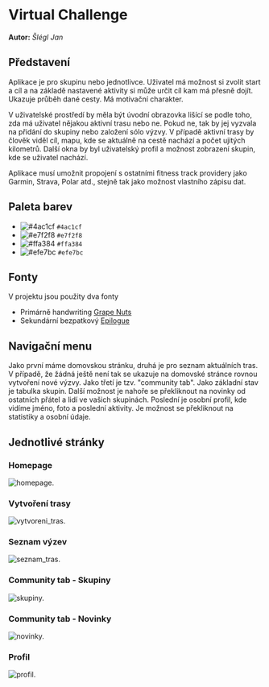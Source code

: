 # Virtual Challenge
**Autor:** *Šlégl Jan*

## Představení

Aplikace je pro skupinu nebo jednotlivce. Uživatel má možnost si zvolit start a cíl a na základě nastavené aktivity si může určit cíl kam má přesně dojít. Ukazuje průběh dané cesty. Má motivační charakter.

V uživatelské prostředí by měla být úvodní obrazovka lišící se podle toho, zda má uživatel nějakou aktivní trasu nebo ne. Pokud ne, tak by jej vyzvala na přidání do skupiny nebo založení sólo výzvy. V případě aktivní trasy by člověk viděl cíl, mapu, kde se aktuálně na cestě nachází a počet ujitých kilometrů. Další okna by byl uživatelský profil a možnost zobrazení skupin, kde se uživatel nachází.

Aplikace musí umožnit propojení s ostatními fitness track providery jako Garmin, Strava, Polar atd., stejně tak jako možnost vlastního zápisu dat. 

## Paleta barev

+ ![#4ac1cf](https://via.placeholder.com/15/4ac1cf?text=+) `#4ac1cf` 
+ ![#e7f2f8](https://via.placeholder.com/15/e7f2f8?text=+) `#e7f2f8` 
+ ![#ffa384](https://via.placeholder.com/15/ffa384?text=+) `#ffa384` 
+ ![#efe7bc](https://via.placeholder.com/15/efe7bc?text=+) `#efe7bc` 

## Fonty
V projektu jsou použity dva fonty
+ Primárně handwriting [Grape Nuts](https://fonts.google.com/specimen/Grape+Nuts)
+ Sekundární bezpatkový [Epilogue](https://fonts.google.com/specimen/Epilogue)

## Navigační menu

Jako první máme domovskou stránku, druhá je pro seznam aktuálních tras. V případě, že žádná ještě není tak se ukazuje na domovské stránce rovnou vytvoření nové výzvy. Jako třetí je tzv. "community tab". Jako základní stav je tabulka skupin. Další možnost je nahoře se překliknout na novinky od ostatních přátel a lidí ve vašich skupinách. Poslední je osobní profil, kde vidíme jméno, foto a poslední aktivity. Je možnost se překliknout na statistiky a osobní údaje.

## Jednotlivé stránky

### Homepage
![homepage.](https://github.com/pslib-cz/2021l4web-app-mockup-SleglJan/blob/main/design/Homepage.png)

### Vytvoření trasy
![vytvoreni_tras.](https://github.com/pslib-cz/2021l4web-app-mockup-SleglJan/blob/main/design/Vytvoreni_tras.png)

### Seznam výzev
![seznam_tras.](https://github.com/pslib-cz/2021l4web-app-mockup-SleglJan/blob/main/design/Seznam_tras.png)

### Community tab - Skupiny
![skupiny.](https://github.com/pslib-cz/2021l4web-app-mockup-SleglJan/blob/main/design/Community_tab-skupiny.png)

### Community tab - Novinky
![novinky.](https://github.com/pslib-cz/2021l4web-app-mockup-SleglJan/blob/main/design/Community_tab-novinky.png)

### Profil
![profil.](https://github.com/pslib-cz/2021l4web-app-mockup-SleglJan/blob/main/design/Profil.png)
